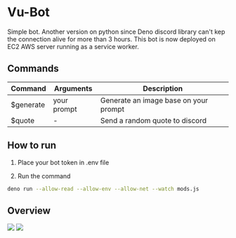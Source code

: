 # Vu-Bot
Simple bot. Another version on python since Deno discord library can't kep the connection alive for more than 3 hours. This bot is now deployed on EC2 AWS server running as a service worker.

## Commands
| Command | Arguments | Description |
|---------|---------------|---------|
| $generate | your prompt | Generate an image base on your prompt
| $quote | - | Send a random quote to discord

## How to run
1. Place your bot token in .env file 

2. Run the command
```sh
deno run --allow-read --allow-env --allow-net --watch mods.js
```
## Overview
<img src="https://firebasestorage.googleapis.com/v0/b/chatapp-be9bd.appspot.com/o/Screenshot%202022-12-07%20210802.png?alt=media&token=63ec062e-3496-4a55-9c12-e0367990d43b">
<img src="https://firebasestorage.googleapis.com/v0/b/chatapp-be9bd.appspot.com/o/bot2.png?alt=media&token=a54f69c8-3a83-4170-af71-72ee404da682"/>